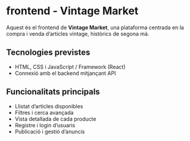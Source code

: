 # frontend - Vintage Market

Aquest és el frontend de **Vintage Market**, una plataforma centrada en la compra i venda d’articles vintage, històrics de segona mà.

## Tecnologies previstes
- HTML, CSS i JavaScript / Framework (React)
- Connexió amb el backend mitjançant API

## Funcionalitats principals
- Llistat d’articles disponibles
- Filtres i cerca avançada
- Vista detallada de cada producte
- Registre i login d’usuaris
- Publicació i gestió d’anuncis

